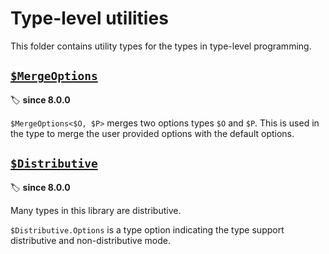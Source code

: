 # Type-level utilities

This folder contains utility types for the types in type-level programming.

## [`$MergeOptions`](./merge_options.ts)

🏷️ **since 8.0.0**

`$MergeOptions<$O, $P>` merges two options types `$O` and `$P`.
This is used in the type to merge the user provided options with the default options.

## [`$Distributive`](./distributive.ts)

🏷️ **since 8.0.0**

Many types in this library are distributive.

`$Distributive.Options` is a type option indicating the type support distributive and non-distributive mode.
